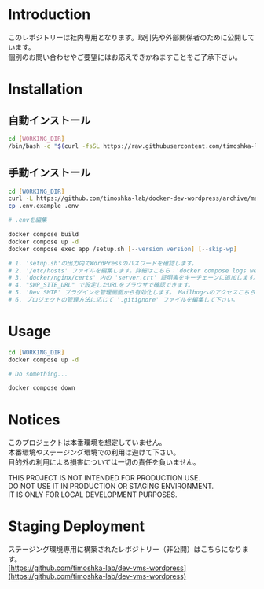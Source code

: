 # Introduction
このレポジトリーは社内専用となります。取引先や外部関係者のために公開しています。  
個別のお問い合わせやご要望にはお応えできかねますことをご了承下さい。

# Installation
## 自動インストール
```bash
cd [WORKING_DIR]
/bin/bash -c "$(curl -fsSL https://raw.githubusercontent.com/timoshka-lab/docker-dev-wordpress-setup/main/setup.sh)"
```

## 手動インストール
```zsh
cd [WORKING_DIR]
curl -L https://github.com/timoshka-lab/docker-dev-wordpress/archive/main.tar.gz | tar xvz -C ./ --strip-components=1
cp .env.example .env

# .envを編集

docker compose build
docker compose up -d
docker compose exec app /setup.sh [--version version] [--skip-wp]

# 1. 'setup.sh'の出力内でWordPressのパスワードを確認します。
# 2. '/etc/hosts' ファイルを編集します。詳細はこちら：'docker compose logs web'
# 3. 'docker/nginx/certs' 内の 'server.crt' 証明書をキーチェーンに追加します。
# 4. "$WP_SITE_URL" で設定したURLをブラウザで確認できます。
# 5. 'Dev SMTP' プラグインを管理画面から有効化します。 Mailhogへのアクセスこちら：http://127.0.0.1:8025/.
# 6. プロジェクトの管理方法に応じて '.gitignore' ファイルを編集して下さい。
```

# Usage
```zsh
cd [WORKING_DIR]
docker compose up -d

# Do something...

docker compose down
```

# Notices
このプロジェクトは本番環境を想定していません。  
本番環境やステージング環境での利用は避けて下さい。  
目的外の利用による損害については一切の責任を負いません。

THIS PROJECT IS NOT INTENDED FOR PRODUCTION USE.  
DO NOT USE IT IN PRODUCTION OR STAGING ENVIRONMENT.  
IT IS ONLY FOR LOCAL DEVELOPMENT PURPOSES.

# Staging Deployment
ステージング環境専用に構築されたレポジトリー（非公開）はこちらになります。  
[https://github.com/timoshka-lab/dev-vms-wordpress](https://github.com/timoshka-lab/dev-vms-wordpress)